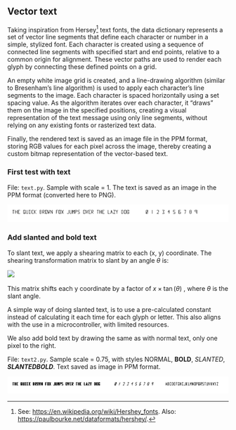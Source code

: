 
## Vector text

Taking inspiration from Hersey[^hersey] text fonts, the data dictionary represents a
set of vector line segments that define each character or number in a simple, stylized
font. Each character is created using a sequence of connected line segments with specified
start and end points, relative to a common origin for alignment. These vector paths are
used to render each glyph by connecting these defined points on a grid.

[^hersey]: See: https://en.wikipedia.org/wiki/Hershey_fonts. Also: https://paulbourke.net/dataformats/hershey/.

An empty white image grid is created, and a line-drawing algorithm (similar to
Bresenham’s line algorithm) is used to apply each character’s line segments to
the image. Each character is spaced horizontally using a set spacing value. As
the algorithm iterates over each character, it “draws” them on the image in the
specified positions, creating a visual representation of the text message using
only line segments, without relying on any existing fonts or rasterized text data.

Finally, the rendered text is saved as an image file in the PPM format, storing
RGB values for each pixel across the image, thereby creating a custom bitmap
representation of the vector-based text.


### First test with text

File: `text.py`. Sample with scale = 1. The text is saved as an image in
the PPM format (converted here to PNG).

![text](../../assets/images/text.png)


### Add slanted and bold text

To slant text, we apply a shearing matrix to each (x, y) coordinate.
The shearing transformation matrix to slant by an angle  $\theta$  is:

<img src="https://latex.codecogs.com/svg.latex?\begin{bmatrix}1&\tan(\theta)\\0&1\end{bmatrix}" />

This matrix shifts each y coordinate by a factor of  $x \times \tan(\theta)$ , where  $\theta$  is the slant angle.

A simple way of doing slanted text, is to use a pre-calculated constant instead
of calculating it each time for each glyph or letter. This also aligns with the use
in a microcontroller, with limited resources.

We also add bold text by drawing the same as with normal text, only one pixel to the right.

File: `text2.py`. Sample scale = 0.75, with styles NORMAL, __BOLD__, *SLANTED*, __*SLANTEDBOLD*__.
Text saved as image in PPM format.

![text2](../../assets/images/text2.png)

